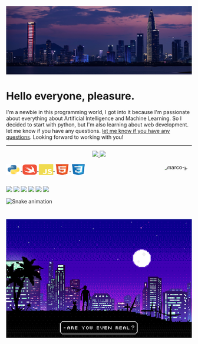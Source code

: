 <img src="./banner.png" alt="name banner" />

<div>
  <h1>Hello everyone, pleasure.</h1>
  <p>I'm a newbie in this programming world, I got into it because I'm passionate about everything about Artificial Intelligence and Machine Learning. So I decided to start with python, but I'm also learning about web development. let me know if you have any questions. <a href = "mailto:marcomoura@naver.com">let me know if you have any questions</a>. Looking forward to working with you!</p> 
</div>

<hr>

<div align="center">
  <a href="https://github.com/mirainomarco">
  <img height="160em" src="https://github-readme-stats.vercel.app/api?username=mirainomarco&show_icons=true&theme=tokyonight&include_all_commits=true&count_private=true"/>
  <img height="160em" src="https://github-readme-stats.vercel.app/api/top-langs/?username=mirainomarco&layout=compact&langs_count=7&theme=tokyonight"/>
</div>
  
<div style="display: inline_block"><br>
  <img align="center" alt="marco-Python" height="30" width="40" src="https://raw.githubusercontent.com/devicons/devicon/master/icons/python/python-original.svg">
  <img align="center" alt="marco-Swift" height="30" width="40" src="https://raw.githubusercontent.com/devicons/devicon/master/icons/swift/swift-original.svg">
  <img align="center" alt="marco-Js" height="30" width="40" src="https://raw.githubusercontent.com/devicons/devicon/master/icons/javascript/javascript-plain.svg">
  <img align="center" alt="marco-HTML" height="30" width="40" src="https://raw.githubusercontent.com/devicons/devicon/master/icons/html5/html5-original.svg">
  <img align="center" alt="marco-CSS" height="30" width="40" src="https://raw.githubusercontent.com/devicons/devicon/master/icons/css3/css3-original.svg">
  <img align="right" alt="marco-pic" height="150" style="border-radius:50px;" src="https://avatars.githubusercontent.com/u/62751631?v=4">
</div>
  
##
  
<div>
  <a href="https://www.youtube.com/" target="_blank"><img src="https://img.shields.io/badge/YouTube-FF0000?style=for-the-badge&logo=youtube&logoColor=white" target="_blank"></a>
  <a href="https://instagram.com/" target="_blank"><img src="https://img.shields.io/badge/-Instagram-%23E4405F?style=for-the-badge&logo=instagram&logoColor=white" target="_blank"></a>
 	<a href="https://www.twitter.com/" target="_blank"><img src="https://img.shields.io/badge/Twitter-1DA1F2?style=for-the-badge&logo=twitter&logoColor=white" target="_blank"></a>
  <a href = "mailto:marcomoura@naver.com"><img src="https://img.shields.io/badge/-Gmail-%23333?style=for-the-badge&logo=gmail&logoColor=white" target="_blank"></a>
  <a href="https://www.linkedin.com/in/marco-moura-801a584b/" target="_blank"><img src="https://img.shields.io/badge/-LinkedIn-%230077B5?style=for-the-badge&logo=linkedin&logoColor=white" target="_blank"></a>
  <a href="marcoshihoin" target="_blank"><img src="https://img.shields.io/badge/微信-2DC100?style=for-the-badge&logo=wechat&logoColor=white" target="_blank"></a>
 
  ![Snake animation](https://github.com/mirainomarco/mirainomarco/blob/output/github-contribution-grid-snake.svg) 
</div>
  
<div align="center">
  <img src="./banner.gif" alt="name banner" />
</div>
  

